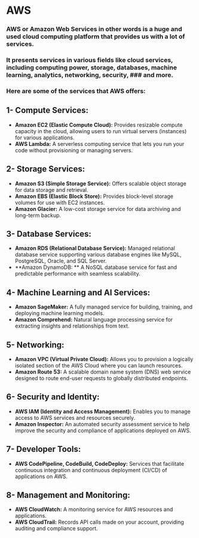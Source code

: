 # AWS 
### AWS or Amazon Web Services in other words is a huge and used cloud computing platform that provides us with a lot of services. 
### It presents services in various fields like cloud services, including computing power, storage, databases, machine learning, analytics, networking, security, ### and more.
### Here are some of the services that AWS offers:
## 1- Compute Services:
- **Amazon EC2 (Elastic Compute Cloud):** Provides resizable compute capacity in the cloud, allowing users to run virtual servers (instances) for various 
applications.
- **AWS Lambda:** A serverless computing service that lets you run your code without provisioning or managing servers.

## 2- Storage Services:
- **Amazon S3 (Simple Storage Service):** Offers scalable object storage for data storage and retrieval.
- **Amazon EBS (Elastic Block Store):** Provides block-level storage volumes for use with EC2 instances.
- **Amazon Glacier:** A low-cost storage service for data archiving and long-term backup.

## 3- Database Services:
- **Amazon RDS (Relational Database Service):** Managed relational database service supporting various database engines like MySQL, PostgreSQL, Oracle, and SQL 
Server.
- **Amazon DynamoDB: ** A NoSQL database service for fast and predictable performance with seamless scalability.


## 4- Machine Learning and AI Services:
- **Amazon SageMaker:** A fully managed service for building, training, and deploying machine learning models.
- **Amazon Comprehend:** Natural language processing service for extracting insights and relationships from text.

## 5- Networking:
- **Amazon VPC (Virtual Private Cloud):** Allows you to provision a logically isolated section of the AWS Cloud where you can launch resources.
- **Amazon Route 53:** A scalable domain name system (DNS) web service designed to route end-user requests to globally distributed endpoints.

## 6- Security and Identity:
- **AWS IAM (Identity and Access Management):** Enables you to manage access to AWS services and resources securely.
- **Amazon Inspector:** An automated security assessment service to help improve the security and compliance of applications deployed on AWS.

## 7- Developer Tools:
- **AWS CodePipeline, CodeBuild, CodeDeploy:** Services that facilitate continuous integration and continuous deployment (CI/CD) of applications on AWS.

## 8- Management and Monitoring:
- **AWS CloudWatch:** A monitoring service for AWS resources and applications.
- **AWS CloudTrail:** Records API calls made on your account, providing auditing and compliance support.

